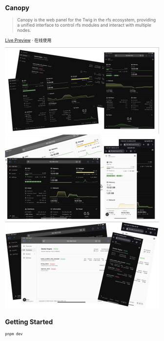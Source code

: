 ## Canopy
> Canopy is the web panel for the Twig in the rfs ecosystem, providing a unified interface to control rfs modules and interact with multiple nodes.

[Live Preview](https://canopy.rfs.im/) · 在线使用

<div align="center">
  <a href="https://github.com/rfshub/canopy">
    <img src="https://raw.githubusercontent.com/rfshub/canopy/refs/heads/main/img/img-1.png" alt="preview">
  </a>
  <a href="https://github.com/rfshub/canopy">
    <img src="https://raw.githubusercontent.com/rfshub/canopy/refs/heads/main/img/img-2.png" alt="preview">
  </a>
  <a href="https://github.com/rfshub/canopy">
    <img src="https://raw.githubusercontent.com/rfshub/canopy/refs/heads/main/img/img-3.png" alt="preview">
  </a>
</div>

## Getting Started

```bash
pnpm dev
```